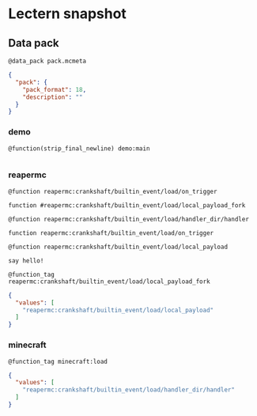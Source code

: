 # Lectern snapshot

## Data pack

`@data_pack pack.mcmeta`

```json
{
  "pack": {
    "pack_format": 18,
    "description": ""
  }
}
```

### demo

`@function(strip_final_newline) demo:main`

```mcfunction

```

### reapermc

`@function reapermc:crankshaft/builtin_event/load/on_trigger`

```mcfunction
function #reapermc:crankshaft/builtin_event/load/local_payload_fork
```

`@function reapermc:crankshaft/builtin_event/load/handler_dir/handler`

```mcfunction
function reapermc:crankshaft/builtin_event/load/on_trigger
```

`@function reapermc:crankshaft/builtin_event/load/local_payload`

```mcfunction
say hello!
```

`@function_tag reapermc:crankshaft/builtin_event/load/local_payload_fork`

```json
{
  "values": [
    "reapermc:crankshaft/builtin_event/load/local_payload"
  ]
}
```

### minecraft

`@function_tag minecraft:load`

```json
{
  "values": [
    "reapermc:crankshaft/builtin_event/load/handler_dir/handler"
  ]
}
```
